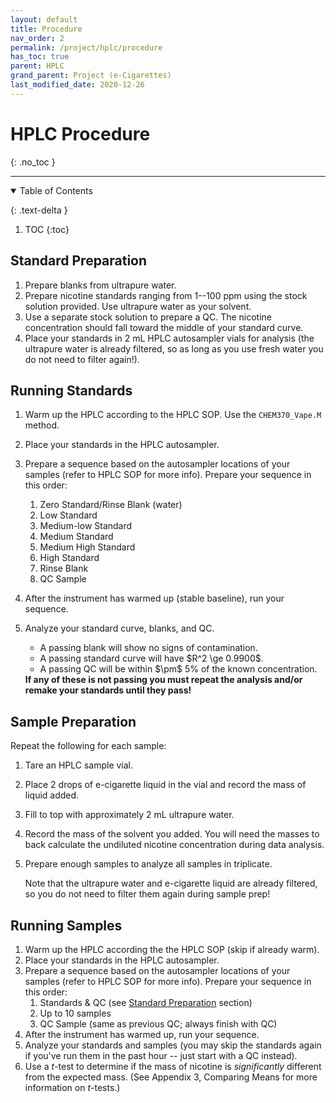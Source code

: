 ```yaml
---
layout: default
title: Procedure
nav_order: 2
permalink: /project/hplc/procedure
has_toc: true
parent: HPLC
grand_parent: Project (e-Cigarettes)
last_modified_date: 2020-12-26
---
```


# HPLC Procedure
{: .no_toc  }

----

<details open markdown="block">
  <summary>
  Table of Contents
  </summary>

  {: .text-delta }
1. TOC
{:toc}
</details>

## Standard Preparation

1. Prepare blanks from ultrapure water.
1. Prepare nicotine standards ranging from 1--100 ppm using the stock solution provided.  Use ultrapure water as your solvent.
1. Use a separate stock solution to prepare a QC.  The nicotine concentration should fall toward the middle of your standard curve.
1. Place your standards in 2 mL HPLC autosampler vials for analysis (the ultrapure water is already filtered, so as long as you use fresh water you do not need to filter again!).

## Running Standards

1. Warm up the HPLC according to the HPLC SOP.  Use the `CHEM370_Vape.M` method.
1. Place your standards in the HPLC autosampler.
1. Prepare a sequence based on the autosampler locations of your samples (refer to HPLC SOP for more info).  Prepare your sequence in this order:
    1. Zero Standard/Rinse Blank (water)
    1. Low Standard
    1. Medium-low Standard
    1. Medium Standard
    1. Medium High Standard
    1. High Standard
    1. Rinse Blank
    1. QC Sample
1. After the instrument has warmed up (stable baseline), run your sequence.
1. Analyze your standard curve, blanks, and QC.

    <div class = "tip">
    <ul>
    <li> A passing blank will show no signs of contamination. </li> 
    <li>  A passing standard curve will have $R^2 \ge 0.9900$. </li> 
    <li>  A passing QC will be within $\pm$ 5% of the known concentration.</li>  
    </ul>
    <b>If any of these is not passing you must repeat the analysis and/or remake your standards until they pass!</b>
    </div>

## Sample Preparation

Repeat the following for each sample:

1. Tare an HPLC sample vial.
1. Place 2 drops of e-cigarette liquid in the vial and record the mass of liquid added.
1. Fill to top with approximately 2 mL ultrapure water.
1. Record the mass of the solvent you added.  You will need the masses to back calculate the undiluted nicotine concentration during data analysis.
1. Prepare enough samples to analyze all samples in triplicate.

    <div class = "tip">
    Note that the ultrapure water and e-cigarette liquid are already filtered, so you do not need to filter them again during sample prep!
    </div>

## Running Samples

1. Warm up the HPLC according the the HPLC SOP (skip if already warm).
1. Place your standards in the HPLC autosampler.
1. Prepare a sequence based on the autosampler locations of your samples (refer to HPLC SOP for more info).  Prepare your sequence in this order:
    1. Standards & QC (see [Standard Preparation]({{site.url}}//project/hplc/procedure#standard-preparation) section)
    1. Up to 10 samples
    1. QC Sample (same as previous QC; always finish with QC)
1. After the instrument has warmed up, run your sequence.
1. Analyze your standards and samples (you may skip the standards again if you've run them in the past hour -- just start with a QC instead).
1. Use a *t*-test to determine if the mass of nicotine is *significantly* different from the expected mass. (See Appendix 3, Comparing Means for more information on *t*-tests.)
